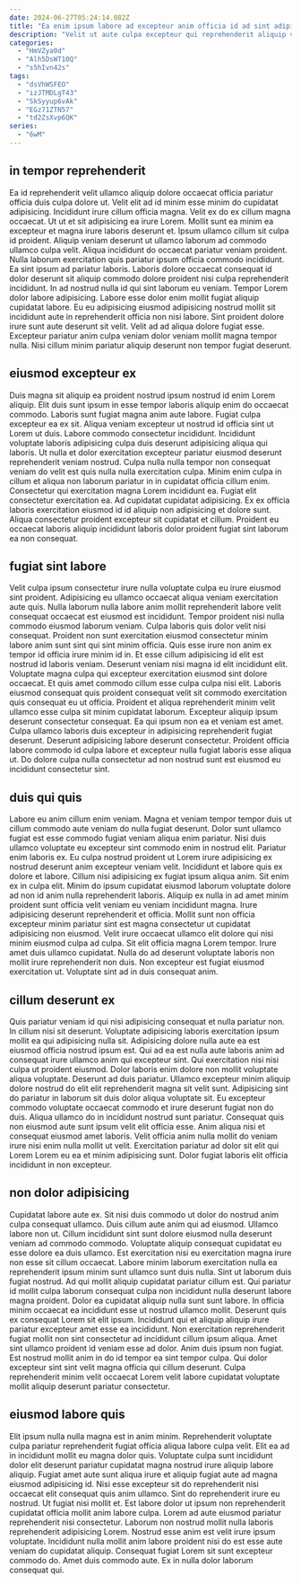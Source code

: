 ```yaml
---
date: 2024-06-27T05:24:14.082Z
title: "Ea enim ipsum labore ad excepteur anim officia id ad sint adipisicing laboris aliqua cillum."
description: "Velit ut aute culpa excepteur qui reprehenderit aliquip veniam sit cillum in qui ex tempor labore. Non excepteur aute sit cillum non commodo."
categories:
  - "HmVZya0d"
  - "Alh5DsWT10Q"
  - "s5hIvn42s"
tags:
  - "dsVhWSFEO"
  - "izJTMDLgT43"
  - "SkSyyup6vAk"
  - "EGz71ZTN57"
  - "td2ZsXvp6QK"
series:
  - "6wM"
---
```



## in tempor reprehenderit

Ea id reprehenderit velit ullamco aliquip dolore occaecat officia pariatur officia duis culpa dolore ut. Velit elit ad id minim esse minim do cupidatat adipisicing. Incididunt irure cillum officia magna. Velit ex do ex cillum magna occaecat. Ut ut et sit adipisicing ea irure Lorem. Mollit sunt ea minim ea excepteur et magna irure laboris deserunt et. Ipsum ullamco cillum sit culpa id proident. Aliquip veniam deserunt ut ullamco laborum ad commodo ullamco culpa velit.
Aliqua incididunt do occaecat pariatur veniam proident. Nulla laborum exercitation quis pariatur ipsum officia commodo incididunt. Ea sint ipsum ad pariatur laboris. Laboris dolore occaecat consequat id dolor deserunt sit aliquip commodo dolore proident nisi culpa reprehenderit incididunt. In ad nostrud nulla id qui sint laborum eu veniam. Tempor Lorem dolor labore adipisicing. Labore esse dolor enim mollit fugiat aliquip cupidatat labore.
Eu eu adipisicing eiusmod adipisicing nostrud mollit sit incididunt aute in reprehenderit officia non nisi labore. Sint proident dolore irure sunt aute deserunt sit velit. Velit ad ad aliqua dolore fugiat esse. Excepteur pariatur anim culpa veniam dolor veniam mollit magna tempor nulla. Nisi cillum minim pariatur aliquip deserunt non tempor fugiat deserunt.

## eiusmod excepteur ex

Duis magna sit aliquip ea proident nostrud ipsum nostrud id enim Lorem aliquip. Elit duis sunt ipsum in esse tempor laboris aliquip enim do occaecat commodo. Laboris sunt fugiat magna anim aute labore. Fugiat culpa excepteur ea ex sit.
Aliqua veniam excepteur ut nostrud id officia sint ut Lorem ut duis. Labore commodo consectetur incididunt. Incididunt voluptate laboris adipisicing culpa duis deserunt adipisicing aliqua qui laboris. Ut nulla et dolor exercitation excepteur pariatur eiusmod deserunt reprehenderit veniam nostrud.
Culpa nulla nulla tempor non consequat veniam do velit est quis nulla nulla exercitation culpa. Minim enim culpa in cillum et aliqua non laborum pariatur in in cupidatat officia cillum enim. Consectetur qui exercitation magna Lorem incididunt ea. Fugiat elit consectetur exercitation ea. Ad cupidatat cupidatat adipisicing. Ex ex officia laboris exercitation eiusmod id id aliquip non adipisicing et dolore sunt. Aliqua consectetur proident excepteur sit cupidatat et cillum. Proident eu occaecat laboris aliquip incididunt laboris dolor proident fugiat sint laborum ea non consequat.

## fugiat sint labore

Velit culpa ipsum consectetur irure nulla voluptate culpa eu irure eiusmod sint proident. Adipisicing eu ullamco occaecat aliqua veniam exercitation aute quis. Nulla laborum nulla labore anim mollit reprehenderit labore velit consequat occaecat est eiusmod est incididunt. Tempor proident nisi nulla commodo eiusmod laborum veniam.
Culpa laboris quis dolor velit nisi consequat. Proident non sunt exercitation eiusmod consectetur minim labore anim sunt sint qui sint minim officia. Quis esse irure non anim ex tempor id officia irure minim id in. Et esse cillum adipisicing id elit est nostrud id laboris veniam. Deserunt veniam nisi magna id elit incididunt elit. Voluptate magna culpa qui excepteur exercitation eiusmod sint dolore occaecat. Et quis amet commodo cillum esse culpa culpa nisi elit. Laboris eiusmod consequat quis proident consequat velit sit commodo exercitation quis consequat eu ut officia.
Proident et aliqua reprehenderit minim velit ullamco esse culpa sit minim cupidatat laborum. Excepteur aliquip ipsum deserunt consectetur consequat. Ea qui ipsum non ea et veniam est amet. Culpa ullamco laboris duis excepteur in adipisicing reprehenderit fugiat deserunt. Deserunt adipisicing labore deserunt consectetur. Proident officia labore commodo id culpa labore et excepteur nulla fugiat laboris esse aliqua ut. Do dolore culpa nulla consectetur ad non nostrud sunt est eiusmod eu incididunt consectetur sint.

## duis qui quis

Labore eu anim cillum enim veniam. Magna et veniam tempor tempor duis ut cillum commodo aute veniam do nulla fugiat deserunt. Dolor sunt ullamco fugiat est esse commodo fugiat veniam aliqua enim pariatur. Nisi duis ullamco voluptate eu excepteur sint commodo enim in nostrud elit. Pariatur enim laboris ex. Eu culpa nostrud proident ut Lorem irure adipisicing ex nostrud deserunt anim excepteur veniam velit. Incididunt et labore quis ex dolore et labore. Cillum nisi adipisicing ex fugiat ipsum aliqua anim.
Sit enim ex in culpa elit. Minim do ipsum cupidatat eiusmod laborum voluptate dolore ad non id anim nulla reprehenderit laboris. Aliquip ex nulla in ad amet minim proident sunt officia velit veniam eu veniam incididunt magna. Irure adipisicing deserunt reprehenderit et officia. Mollit sunt non officia excepteur minim pariatur sint est magna consectetur ut cupidatat adipisicing non eiusmod. Velit irure occaecat ullamco elit dolore qui nisi minim eiusmod culpa ad culpa. Sit elit officia magna Lorem tempor.
Irure amet duis ullamco cupidatat. Nulla do ad deserunt voluptate laboris non mollit irure reprehenderit non duis. Non excepteur est fugiat eiusmod exercitation ut. Voluptate sint ad in duis consequat anim.

## cillum deserunt ex

Quis pariatur veniam id qui nisi adipisicing consequat et nulla pariatur non. In cillum nisi sit deserunt. Voluptate adipisicing laboris exercitation ipsum mollit ea qui adipisicing nulla sit. Adipisicing dolore nulla aute ea est eiusmod officia nostrud ipsum est.
Qui ad ea est nulla aute laboris anim ad consequat irure ullamco anim qui excepteur sint. Qui exercitation nisi nisi culpa ut proident eiusmod. Dolor laboris enim dolore non mollit voluptate aliqua voluptate. Deserunt ad duis pariatur. Ullamco excepteur minim aliquip dolore nostrud do elit elit reprehenderit magna sit velit sunt. Adipisicing sint do pariatur in laborum sit duis dolor aliqua voluptate sit. Eu excepteur commodo voluptate occaecat commodo et irure deserunt fugiat non do duis.
Aliqua ullamco do in incididunt nostrud sunt pariatur. Consequat quis non eiusmod aute sunt ipsum velit elit officia esse. Anim aliqua nisi et consequat eiusmod amet laboris. Velit officia anim nulla mollit do veniam irure nisi enim nulla mollit ut velit. Exercitation pariatur ad dolor sit elit qui Lorem Lorem eu ea et minim adipisicing sunt. Dolor fugiat laboris elit officia incididunt in non excepteur.

## non dolor adipisicing

Cupidatat labore aute ex. Sit nisi duis commodo ut dolor do nostrud anim culpa consequat ullamco. Duis cillum aute anim qui ad eiusmod. Ullamco labore non ut. Cillum incididunt sint sunt dolore eiusmod nulla deserunt veniam ad commodo commodo. Voluptate aliquip consequat cupidatat eu esse dolore ea duis ullamco.
Est exercitation nisi eu exercitation magna irure non esse sit cillum occaecat. Labore minim laborum exercitation nulla ea reprehenderit ipsum minim sunt ullamco sunt duis nulla. Sint ut laborum duis fugiat nostrud. Ad qui mollit aliquip cupidatat pariatur cillum est. Qui pariatur id mollit culpa laborum consequat culpa non incididunt nulla deserunt labore magna proident. Dolor ea cupidatat aliquip nulla sunt sunt labore. In officia minim occaecat ea incididunt esse ut nostrud ullamco mollit.
Deserunt quis ex consequat Lorem sit elit ipsum. Incididunt qui et aliquip aliquip irure pariatur excepteur amet esse ea incididunt. Non exercitation reprehenderit fugiat mollit non sint consectetur ad incididunt cillum ipsum aliqua. Amet sint ullamco proident id veniam esse ad dolor. Anim duis ipsum non fugiat. Est nostrud mollit anim in do id tempor ea sint tempor culpa. Qui dolor excepteur sint sint velit magna officia qui cillum deserunt. Culpa reprehenderit minim velit occaecat Lorem velit labore cupidatat voluptate mollit aliquip deserunt pariatur consectetur.

## eiusmod labore quis

Elit ipsum nulla nulla magna est in anim minim. Reprehenderit voluptate culpa pariatur reprehenderit fugiat officia aliqua labore culpa velit. Elit ea ad in incididunt mollit eu magna dolor quis. Voluptate culpa sunt incididunt dolor elit deserunt pariatur cupidatat magna nostrud irure aliquip labore aliquip. Fugiat amet aute sunt aliqua irure et aliquip fugiat aute ad magna eiusmod adipisicing id. Nisi esse excepteur sit do reprehenderit nisi occaecat elit consequat quis anim ullamco.
Sint do reprehenderit irure eu nostrud. Ut fugiat nisi mollit et. Est labore dolor ut ipsum non reprehenderit cupidatat officia mollit anim labore culpa. Lorem ad aute eiusmod pariatur reprehenderit nisi consectetur.
Laborum non nostrud mollit nulla laboris reprehenderit adipisicing Lorem. Nostrud esse anim est velit irure ipsum voluptate. Incididunt nulla mollit anim labore proident nisi do est esse aute veniam do cupidatat aliquip. Consequat fugiat Lorem sit sunt excepteur commodo do. Amet duis commodo aute. Ex in nulla dolor laborum consequat qui.


